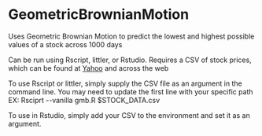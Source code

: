 # GeometricBrownianMotion
Uses Geometric Brownian Motion to predict the lowest and highest possible values of a stock across 1000 days

Can be run using Rscript, littler, or Rstudio. Requires a CSV of stock prices, which can be found at [Yahoo](https://finance.yahoo.com) and across the web

To use Rscript or littler, simply supply the CSV file as an argument in the command line. You may need to update the first line with your specific path
EX: Rsciprt --vanilla gmb.R $STOCK_DATA.csv

To use in Rstudio, simply add your CSV to the environment and set it as an argument.

